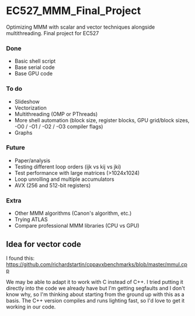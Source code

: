 # EC527_MMM_Final_Project
Optimizing MMM with scalar and vector techniques alongside multithreading. Final project for EC527

### Done
- Basic shell script
- Base serial code
- Base GPU code

### To do
- Slideshow
- Vectorization
- Multithreading (OMP or PThreads)
- More shell automation (block size, register blocks, GPU grid/block sizes, -O0 / -O1 / -O2 / -O3 compiler flags)
- Graphs

### Future
- Paper/analysis
- Testing different loop orders (ijk vs kij vs jki)
- Test performance with large matrices (>1024x1024)
- Loop unrolling and multiple accumulators
- AVX (256 and 512-bit registers)

### Extra
- Other MMM algorithms (Canon's algorithm, etc.)
- Trying ATLAS
- Compare professional MMM libraries (CPU vs GPU)


## Idea for vector code
I found this: https://github.com/richardstartin/cppavxbenchmarks/blob/master/mmul.cpp

We may be able to adapt it to work with C instead of C++. I tried putting it directly into the code we already have but I'm getting segfaults and I don't know why, so I'm thinking about starting from the ground up with this as a basis. The C++ version compiles and runs lighting fast, so I'd love to get it working in our code.
